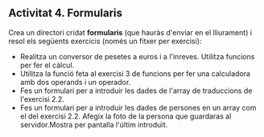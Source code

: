## Activitat 4. Formularis 
Crea un directori cridat **formularis** (que hauràs d'enviar en el lliurament) i resol els següents exercicis (només un fitxer per exercisi):

* Realitza un conversor de pesetes a euros i a l'inreves. Utilitza funcions per fer el càlcul.
* Utilitza la funció feta al exercisi 3 de funcions per fer una calculadora amb dos operands i un operador.
* Fes un formulari per a introduir les dades de l'array de traduccions de l'exercisi 2.2.
* Fes un formulari per a introduir les dades de persones en un array com el del exercisi 2.2. Afegix la foto de la persona que guardaras al servidor.Mostra per pantalla l'últim introduït.

